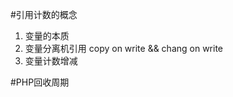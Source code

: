 #引用计数的概念

1.	变量的本质
2.	变量分离机引用 copy on write  && chang on write
3.	变量计数增减

#PHP回收周期


<?php 
class Person{ 
} 
function sendEmailTo(){ 
} 

$haohappy = new Person( );   
// 建立一个新对象:  引用计数    Reference count = 1 
$haohappy2 = $haohappy;       
// 通过引用复制:  Reference count = 2 
unset($haohappy);           
// 删除一个引用： Reference count = 1 
sendEmailTo($haohappy2);      
// 通过引用传递对象：   
// 在函数执行期间：
//  Reference count = 2 
// 执行结束后: 
// Reference count = 1 

unset($haohappy2);           
// 删除引用: Reference count = 0 自动释放内存空间

?>
